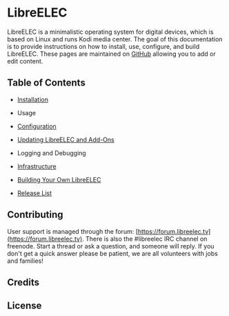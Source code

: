 # LibreELEC

LibreELEC is a minimalistic operating system for digital devices, which is based on Linux and runs Kodi media center. The goal of this documentation is to provide instructions on how to install, use, configure, and build LibreELEC. These pages are maintained on [GitHub](https://github.com/LibreELEC/documentation) allowing you to add or edit content.

## Table of Contents

* [Installation](https://github.com/LibreELEC/documentation/tree/master/install)

* Usage

* [Configuration](https://github.com/LibreELEC/documentation/tree/master/configure)

* [Updating LibreELEC and Add-Ons](https://github.com/LibreELEC/documentation/tree/master/update)

* Logging and Debugging

* [Infrastructure](https://github.com/LibreELEC/documentation/tree/master/infrastructure)

* [Building Your Own LibreELEC](https://github.com/LibreELEC/documentation/tree/master/development)

* [Release List](https://github.com/LibreELEC/documentation/tree/master/releases)

## Contributing

User support is managed through the forum: [https://forum.libreelec.tv](https://forum.libreelec.tv). There is also the \#libreelec IRC channel on freenode. Start a thread or ask a question, and someone will reply. If you don't get a quick answer please be patient, we are all volunteers with jobs and families!

## Credits

## License

